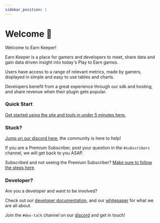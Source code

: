 ```yaml
---
sidebar_position: 1
---
```


# Welcome 👋

Welcome to Earn Keeper!

Earn Keeper is a place for gamers and developers to meet, share data and gain data driven insight into today's Play to Earn games.

Users have access to a range of relevant metrics, made by gamers, displayed in simple and easy to use tables and charts.

Developers benefit from a great experience through our sdk and hosting, and share revenue when their plugin gets popular.

### Quick Start

[Get started using the site and tools in under 5 minutes here.](./quick-start.md)

### Stuck?

[Jump on our discord here](https://discord.gg/RHnnWBAkes), the community is here to help!

If you are a Premium Subscriber, post your question in the `#subscribers` channel, we will get back to you ASAP.

Subscribed and not seeing the Premium Subscriber? [Make sure to follow the steps here](./subscribe/join-discord).

### Developer?

Are you a developer and want to be involved? 

Check out our [developer documentation](../developer/welcome.md), and our [whitepaper](../whitepaper/whitepaper.md) for what we are all about.

Join the `#dev-talk` channel on our [discord](https://discord.gg/RHnnWBAkes) and get in touch!